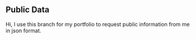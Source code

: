## Public Data

Hi, I use this branch for my portfolio to request public information from me in json format.
